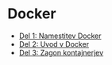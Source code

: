 # Docker

- [Del 1: Namestitev Docker](./01_Installation)
- [Del 2: Uvod v Docker](./02_Intro_to_Docker)
- [Del 3: Zagon kontajnerjev](./03_Running_software_in_containers)
